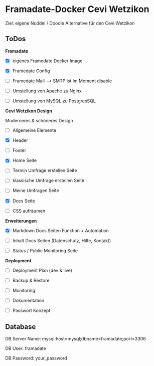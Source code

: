 # Framadate-Docker Cevi Wetzikon

Ziel: eigene Nuddel / Doodle Alternative für den Cevi Wetzikon

## ToDos

**Framadate**

- [x] eigenes Framedate Docker Image
- [x] Framedate Config
- [ ] Framedate Mail --> SMTP ist im Moment disable
- [ ] Umstellung von Apache zu Nginx
- [ ] Umstellung von MySQL zu PostgresSQL


**Cevi Wetzikon Design**

Moderneres & schöneres Design

- [ ] Allgemeine Elemente
- [x] Header
- [ ] Footer
- [x] Home Seite
- [ ] Termin Umfrage erstellen Seite
- [ ] klassische Umfrage erstellen Seite
- [ ] Meine Umfragen Seite
- [x] Docs Seite
- [ ] CSS aufräumen


**Erweiterungen**

- [x] Markdown Docs Seiten Funktion + Automation
- [ ] Inhalt Docs Seiten (Datenschutz, Hilfe, Kontakt)
- [ ] Status / Public Monitoring Seite


**Deployment**

- [ ] Deployment Plan (dev & live)
- [ ] Backup & Restore
- [ ] Monitoring
- [ ] Dokumentation
- [ ] Passwort Konzept


## Database
DB Server Name: mysql:host=mysql;dbname=framadate;port=3306

DB User: framadate

DB Password: your_password

